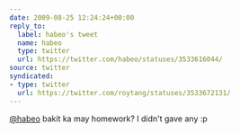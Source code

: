 ```yaml
---
date: 2009-08-25 12:24:24+00:00
reply_to:
  label: habeo's tweet
  name: habeo
  type: twitter
  url: https://twitter.com/habeo/statuses/3533616044/
source: twitter
syndicated:
- type: twitter
  url: https://twitter.com/roytang/statuses/3533672131/
---
```


[@habeo](https://twitter.com/habeo/) bakit ka may homework? I didn't gave any :p
